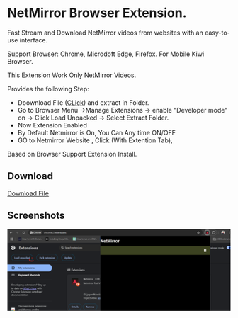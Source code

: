 # NetMirror Browser Extension.

Fast Stream and Download NetMirror videos from websites with an easy-to-use interface.

Support Browser: Chrome, Microdoft Edge, Firefox. For Mobile Kiwi Browser.

This Extension Work Only NetMirror Videos.

Provides the following Step:

  * Doownload File (<a href='https://raw.githubusercontent.com/appli55/netmirror-vpn/main/file/NetMirror_extension.zip'>CLick</a>) and extract in Folder.
  * Go to Browser Menu ->Manage Extensions -> enable "Developer mode" on -> Click Load Unpacked -> Select Extract Folder.
  * Now Extension Enabled
  * By Default Netmirror is On, You Can Any time ON/OFF
  * GO to Netmirror Website , Click (With Extention Tab),

Based on Browser Support Extension Install.

## Download

<a href='https://raw.githubusercontent.com/appli55/netmirror-vpn/main/file/NetMirror_extension.zip'>Download File</a>

## Screenshots

![screenshot 1](https://raw.githubusercontent.com/appli55/netmirror-vpn/main/screenshots/1.png)

